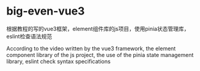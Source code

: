 # big-even-vue3

根据教程的写的vue3框架，element组件库的js项目，使用pinia状态管理库，eslint检查语法规范

According to the video written by the vue3 framework, the element component library of the js project, the use of the pinia state management library, eslint check syntax specifications
